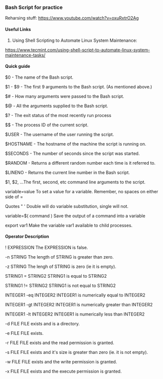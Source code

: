 ### Bash Script for practice
Reharsing stuff: 
https://www.youtube.com/watch?v=oxuRxtrO2Ag

#### Useful Links
1. Using Shell Scripting to Automate Linux System Maintenance: 

https://www.tecmint.com/using-shell-script-to-automate-linux-system-maintenance-tasks/

#### Quick guide 
$0 - The name of the Bash script.

$1 - $9 - The first 9 arguments to the Bash script. (As mentioned above.)

$# - How many arguments were passed to the Bash script.

$@ - All the arguments supplied to the Bash script.

$? - The exit status of the most recently run process

$$ - The process ID of the current script.

$USER - The username of the user running the script.

$HOSTNAME - The hostname of the machine the script is running on.

$SECONDS - The number of seconds since the script was started.

$RANDOM - Returns a different random number each time is it referred to.

$LINENO - Returns the current line number in the Bash script.


$1, $2, ...The first, second, etc command line arguments to the script.

variable=value To set a value for a variable. Remember, no spaces on either side of =

Quotes " ' Double will do variable substitution, single will not.

variable=$( command ) Save the output of a command into a variable

export var1 Make the variable var1 available to child processes.

#### Operator	Description

! EXPRESSION	The EXPRESSION is false.

-n STRING	The length of STRING is greater than zero.

-z STRING	The lengh of STRING is zero (ie it is empty).

STRING1 = STRING2	STRING1 is equal to STRING2

STRING1 != STRING2	STRING1 is not equal to STRING2

INTEGER1 -eq INTEGER2	INTEGER1 is numerically equal to INTEGER2

INTEGER1 -gt INTEGER2	INTEGER1 is numerically greater than INTEGER2

INTEGER1 -lt INTEGER2	INTEGER1 is numerically less than INTEGER2

-d FILE	FILE exists and is a directory.

-e FILE	FILE exists.

-r FILE	FILE exists and the read permission is granted.

-s FILE	FILE exists and it's size is greater than zero (ie. it is not empty).

-w FILE	FILE exists and the write permission is granted.

-x FILE	FILE exists and the execute permission is granted.
